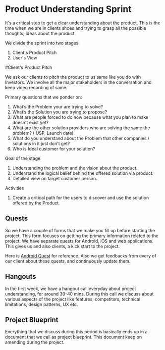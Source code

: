 # Product Understanding Sprint
It's a critical step to get a clear understanding about the product. This is the time when we are in clients shoes and trying to grasp all the possible thoughts, ideas about the product.

We divide the sprint into two stages:
1. Client's Product Pitch
2. User's View

#Client's Product Pitch

We ask our clients to pitch the product to us same like you do with Investors. We involve all the major stakeholders in the conversation and keep video recording of same.

Primary questions that we ponder on:
1.  What’s the Problem your are trying to solve?
2.  What’s the Solution you are trying to propose?
3.  What are people forced to do now because what you plan to make doesn't exist yet?
4.  What are the other solution providers who are solving the same the problem? ( USP, Launch date) 
5.  What do you understand about the Problem that other companies / solutions in it just don't get?
6. Who is Ideal customer for your solution?

Goal of the stage:
1. Understanding the problem and the vision about the product.
2. Understand the logical belief behind the offered solution via product.
3. Detailed view on target customer person.

Activities
1. Create a critical path for the users to discover and use the solution offered by the Product.


## Quests
So we have a couple of forms that we make you fill up before starting the project. This form focuses on getting the primary information related to the project. We have separate quests for Android, iOS and web applications. This gives us and also clients, a kick start to the project.

Here is [Android Quest](https://rainingclouds.typeform.com/to/ZolKsb) for reference. Also we get feedbacks from every of our client about these quests, and continuously update them. 

## Hangouts
In the first week, we have a hangout call everyday about project understanding, for around 30-40 mins. During this call we discuss about various aspects of the project like features, competitors, technical limitations, design patterns, UX etc. 

## Project Blueprint
Everything that we discuss during this period is basically ends up in a document that we call as project blueprint. This document keep on amending during the project.




